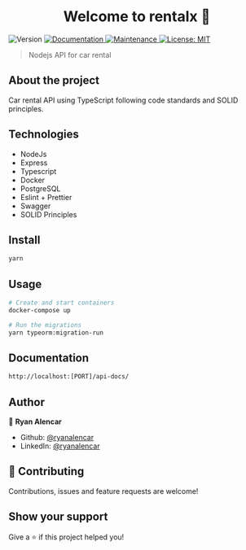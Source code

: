 <h1 align="center">Welcome to rentalx 👋</h1>
<p>
  <img alt="Version" src="https://img.shields.io/badge/version-1.0.0-blue.svg?cacheSeconds=2592000" />
  <a href="https://github.com/ryanalencar/rentalx#readme" target="_blank">
    <img alt="Documentation" src="https://img.shields.io/badge/documentation-yes-brightgreen.svg" />
  </a>
  <a href="https://github.com/ryanalencar/rentalx/graphs/commit-activity" target="_blank">
    <img alt="Maintenance" src="https://img.shields.io/badge/Maintained%3F-yes-green.svg" />
  </a>
  <a href="#" target="_blank">
    <img alt="License: MIT" src="https://img.shields.io/github/license/ryanalencar/rentalx" />
  </a>
</p>

> Nodejs API for car rental

## About the project
Car rental API using TypeScript following code standards and SOLID principles.

## Technologies
- NodeJs
- Express
- Typescript
- Docker
- PostgreSQL
- Eslint + Prettier
- Swagger
- SOLID Principles

## Install

```sh
yarn
```

## Usage

```sh
# Create and start containers
docker-compose up

# Run the migrations
yarn typeorm:migration-run
```

## Documentation
```sh
http://localhost:[PORT]/api-docs/
```

## Author

👤 **Ryan Alencar**

* Github: [@ryanalencar](https://github.com/ryanalencar)
* LinkedIn: [@ryanalencar](https://linkedin.com/in/ryanalencar)

## 🤝 Contributing

Contributions, issues and feature requests are welcome!

## Show your support

Give a ⭐️ if this project helped you!
